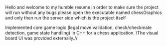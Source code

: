 Hello and welcome to my humble resume in order to make sure the project will run without any bugs please open the executable named chessGraphics and only then
run the server side which is the project itself 

Implemented core game logic 
(legal move validation, check/checkmate detection, game state handling) in C++ for a chess application.
\\The visual board UI was provided externally.//
